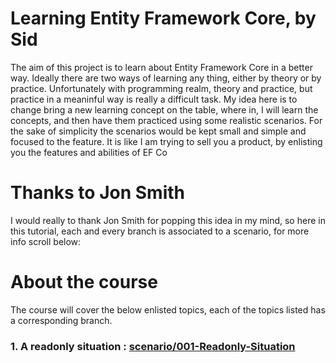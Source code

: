 # Learning Entity Framework Core, by Sid
The aim of this project is to learn about Entity Framework Core in a better way. Ideally there are two ways of learning any thing, either by theory or by practice. Unfortunately with programming realm, theory and practice, but practice in a meaninful way is really a difficult task.
My idea here is to change bring a new learning concept on the table, where in, I will learn the concepts, and then have them practiced using some realistic scenarios. For the sake of simplicity the scenarios would be kept small and simple and focused to the feature.
It is like I am trying to sell you a product, by enlisting you the features and abilities of EF Co

# Thanks to Jon Smith
I would really to thank Jon Smith for popping this idea in my mind, so here in this tutorial, each and every branch is associated to a scenario, for more info scroll below:

# About the course
The course will cover the below enlisted topics, each of the topics listed has a corresponding branch.
 ### 1. A readonly situation : [scenario/001-Readonly-Situation](https://github.com/sid31988/LearningEfCore/tree/scenario/001-Readonly-Situation)
